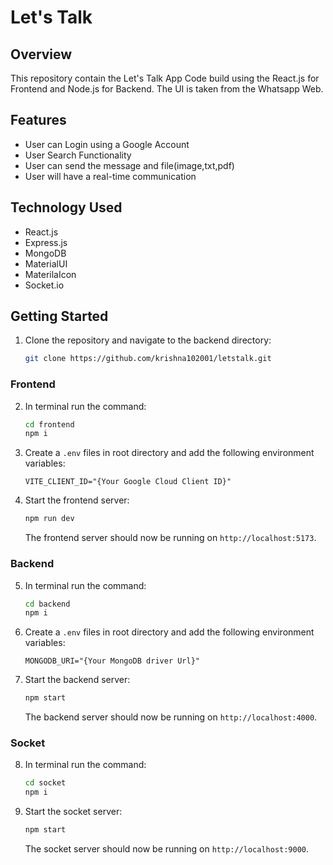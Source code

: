 <h1>Let's Talk</h1>

## Overview

This repository contain the Let's Talk App Code build using the React.js for Frontend and Node.js for Backend. The UI is taken from the Whatsapp Web.

## Features

- User can Login using a Google Account
- User Search Functionality
- User can send the message and file(image,txt,pdf)
- User will have a real-time communication

## Technology Used

- React.js
- Express.js
- MongoDB
- MaterialUI
- MaterilaIcon
- Socket.io

## Getting Started

1. Clone the repository and navigate to the backend directory:

   ```bash
   git clone https://github.com/krishna102001/letstalk.git
   ```

### Frontend

2. In terminal run the command:

   ```bash
   cd frontend
   npm i
   ```

3. Create a `.env` files in root directory and add the following environment variables:

   ```env
   VITE_CLIENT_ID="{Your Google Cloud Client ID}"
   ```

4. Start the frontend server:

   ```bash
   npm run dev
   ```

   The frontend server should now be running on `http://localhost:5173`.

### Backend

5. In terminal run the command:

   ```bash
   cd backend
   npm i
   ```

6. Create a `.env` files in root directory and add the following environment variables:

   ```env
   MONGODB_URI="{Your MongoDB driver Url}"
   ```

7. Start the backend server:

   ```bash
   npm start
   ```

   The backend server should now be running on `http://localhost:4000`.

### Socket

8. In terminal run the command:

   ```bash
   cd socket
   npm i
   ```

9. Start the socket server:

   ```bash
   npm start
   ```

   The socket server should now be running on `http://localhost:9000`.
